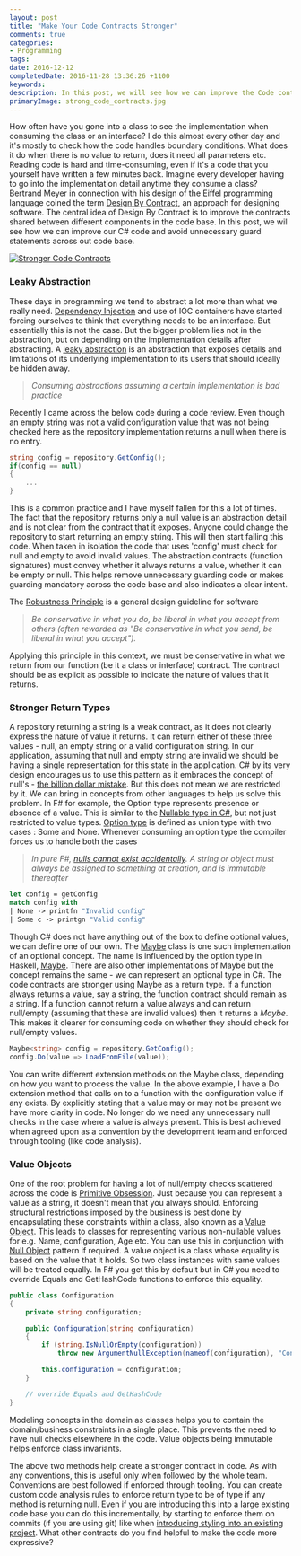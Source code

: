 ```yaml
---
layout: post
title: "Make Your Code Contracts Stronger"
comments: true
categories: 
- Programming
tags: 
date: 2016-12-12
completedDate: 2016-11-28 13:36:26 +1100
keywords: 
description: In this post, we will see how we can improve the Code contracts in C# and avoid unnecessary Guard statements across our code base.
primaryImage: strong_code_contracts.jpg
---
```


How often have you gone into a class to see the implementation when consuming the class or an interface? I do this almost every other day and it's mostly to check how the code handles boundary conditions. What does it do when there is no value to return, does it need all parameters etc. Reading code is hard and time-consuming, even if it's a code that you yourself have written a few minutes back. Imagine every developer having to go into the implementation detail anytime they consume a class?    Bertrand Meyer in connection with his design of the Eiffel programming language coined the term [Design By Contract](https://en.wikipedia.org/wiki/Design_by_contract), an approach for designing software. The central idea of Design By Contract is to improve the contracts shared between different components in the code base. In this post, we will see how we can improve our C# code and avoid unnecessary guard statements across out code base. 

<a href="http://nebula.wsimg.com/6e7b8057c7f32b90d4f144424c8a7ae1?AccessKeyId=00F174C5B1CCF865161D&disposition=0&alloworigin=1">
<img style="box-shadow:none;" class="center" alt="Stronger Code Contracts" src="/images/strong_code_contracts.jpg"/>
</a>

### Leaky Abstraction

These days in programming we tend to abstract a lot more than what we really need. [Dependency Injection](http://www.rahulpnath.com/blog/category/dependency-injection/) and use of IOC containers have started forcing ourselves to think that everything needs to be an interface. But essentially this is not the case. But the bigger problem lies not in the abstraction, but on depending on the implementation details after abstracting. A [leaky abstraction](https://en.wikipedia.org/wiki/Leaky_abstraction) is an abstraction that exposes details and limitations of its underlying implementation to its users that should ideally be hidden away. 

> *Consuming abstractions assuming a certain implementation is bad practice*

Recently I came across the below code during a code review. Even though an empty string was not a valid configuration value that was not being checked here as the repository implementation returns a null when there is no entry.

``` csharp
string config = repository.GetConfig();
if(config == null)
{
    ...
}
```

This is a common practice and I have myself fallen for this a lot of times. The fact that the repository returns only a null value is an abstraction detail and is not clear from the contract that it exposes. Anyone could change the repository to start returning an empty string. This will then start failing this code. When taken in isolation the code that uses 'config' must check for null and empty to avoid invalid values. The abstraction contracts (function signatures) must convey whether it always returns a value, whether it can be empty or null. This helps remove unnecessary guarding code or makes guarding mandatory across the code base and also indicates a clear intent.  

The [Robustness Principle](https://en.wikipedia.org/wiki/Robustness_principle) is a general design guideline for software

> *Be conservative in what you do, be liberal in what you accept from others (often reworded as "Be conservative in what you send, be liberal in what you accept").*

Applying this principle in this context, we must be conservative in what we return from our function (be it a class or interface) contract. The contract should be as explicit as possible to indicate the nature of values that it returns. 

### Stronger Return Types

A repository returning a string is a weak contract, as it does not clearly express the nature of value it returns. It can return either of these three values - null, an empty string or a valid configuration string. In our application, assuming that null and empty string are invalid we should be having a single representation for this state in the application. C# by its very design encourages us to use this pattern as it embraces the concept of null's - [the billion dollar mistake](https://www.linkedin.com/pulse/20141126171912-7082046-tony-hoare-invention-of-the-null-reference-a-billion-dollar-mistake). But this does not mean we are restricted by it. We can bring in concepts from other languages to help us solve this problem. In F# for example, the Option type represents presence or absence of a value. This is similar to the [Nullable type in C#](https://msdn.microsoft.com/en-us/library/1t3y8s4s.aspx), but not just restricted to value types. [Option type](http://fsharpforfunandprofit.com/posts/the-option-type/) is defined as union type with two cases : Some and None. Whenever consuming an option type the compiler forces us to handle both the cases

> *In pure F#, [nulls cannot exist accidentally](https://fsharpforfunandprofit.com/posts/correctness-exhaustive-pattern-matching/). A string or object must always be assigned to something at creation, and is immutable thereafter*

``` fsharp
let config = getConfig
match config with
| None -> printfn "Invalid config"
| Some c -> printgn "Valid config"
```

Though C# does not have anything out of the box to define optional values, we can define one of our own. The [Maybe](https://github.com/ploeh/Booking/blob/master/BookingDomainModel/Maybe.cs) class is one such implementation of an optional concept. The name is influenced by the option type in Haskell, [Maybe](https://wiki.haskell.org/Maybe). There are also other implementations of Maybe but the concept remains the same - we can represent an optional type in C#.  The code contracts are stronger using Maybe as a return type. If a function always returns a value, say a string, the function contract should remain as a string. If a function cannot return a value always and can return null/empty (assuming that these are invalid values) then it returns a *Maybe<string>*. This makes it clearer for consuming code on whether they should check for null/empty values.

``` csharp
Maybe<string> config = repository.GetConfig();
config.Do(value => LoadFromFile(value));
```

You can write different extension methods on the Maybe class, depending on how you want to process the value. In the above example, I have a Do extension method that calls on to a function with the configuration value if any exists. By explicitly stating that a value may or may not be present we have more clarity in code. No longer do we need any unnecessary null checks in the case where a value is always present. This is best achieved when agreed upon as a convention by the development team and enforced through tooling (like code analysis).

### Value Objects

One of the root problem for having a lot of null/empty checks scattered across the code is [Primitive Obsession](http://blog.ploeh.dk/2015/01/19/from-primitive-obsession-to-domain-modelling/). Just because you can represent a value as a string, it doesn't mean that you always should. Enforcing structural restrictions imposed by the business is best done by encapsulating these constraints within a class, also known as a [Value Object](http://www.rahulpnath.com/blog/thinking-beyond-primitive-values-value-objects/). This leads to classes for representing various non-nullable values for e.g. Name, configuration, Age etc. You can use this in conjunction with [Null Object](https://en.wikipedia.org/wiki/Null_Object_pattern) pattern if required. A value object is a class whose equality is based on the value that it holds. So two class instances with same values will be treated equally. In F# you get this by default but in C# you need to override Equals and GetHashCode functions to enforce this equality. 

``` csharp
public class Configuration
{
    private string configuration;

    public Configuration(string configuration)
    {
        if (string.IsNullOrEmpty(configuration))
            throw new ArgumentNullException(nameof(configuration), "Configuration value cannot be null");

        this.configuration = configuration;
    }

    // override Equals and GetHashCode
}
```

Modeling concepts in the domain as classes helps you to contain the domain/business constraints in a single place. This prevents the need to have null checks elsewhere in the code. Value objects being immutable helps enforce class invariants.

The above two methods help create a stronger contract in code. As with any conventions, this is useful only when followed by the whole team. Conventions are best followed if enforced through tooling. You can create custom code analysis rules to enforce return type to be of type if any method is returning null. Even if you are introducing this into a large existing code base you can do this incrementally, by starting to enforce them on commits (if you are using git) like when [introducing styling into an existing project](http://www.rahulpnath.com/blog/introducing-code-formatting-into-a-large-codebase/). What other contracts do you find helpful to make the code more expressive?  